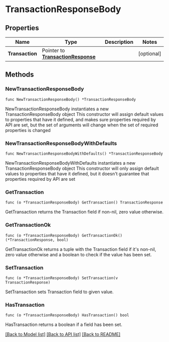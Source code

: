 # TransactionResponseBody

## Properties

Name | Type | Description | Notes
------------ | ------------- | ------------- | -------------
**Transaction** | Pointer to [**TransactionResponse**](TransactionResponse.md) |  | [optional] 

## Methods

### NewTransactionResponseBody

`func NewTransactionResponseBody() *TransactionResponseBody`

NewTransactionResponseBody instantiates a new TransactionResponseBody object
This constructor will assign default values to properties that have it defined,
and makes sure properties required by API are set, but the set of arguments
will change when the set of required properties is changed

### NewTransactionResponseBodyWithDefaults

`func NewTransactionResponseBodyWithDefaults() *TransactionResponseBody`

NewTransactionResponseBodyWithDefaults instantiates a new TransactionResponseBody object
This constructor will only assign default values to properties that have it defined,
but it doesn't guarantee that properties required by API are set

### GetTransaction

`func (o *TransactionResponseBody) GetTransaction() TransactionResponse`

GetTransaction returns the Transaction field if non-nil, zero value otherwise.

### GetTransactionOk

`func (o *TransactionResponseBody) GetTransactionOk() (*TransactionResponse, bool)`

GetTransactionOk returns a tuple with the Transaction field if it's non-nil, zero value otherwise
and a boolean to check if the value has been set.

### SetTransaction

`func (o *TransactionResponseBody) SetTransaction(v TransactionResponse)`

SetTransaction sets Transaction field to given value.

### HasTransaction

`func (o *TransactionResponseBody) HasTransaction() bool`

HasTransaction returns a boolean if a field has been set.


[[Back to Model list]](../README.md#documentation-for-models) [[Back to API list]](../README.md#documentation-for-api-endpoints) [[Back to README]](../README.md)


